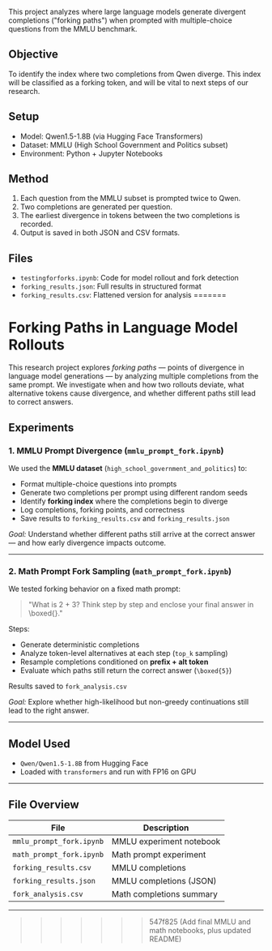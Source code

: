 


This project analyzes where large language models generate divergent completions ("forking paths") when prompted with multiple-choice questions from the MMLU benchmark.

## Objective

To identify the index where two completions from Qwen diverge. This index will be classified as a forking token, and will be vital to next steps of our research.

## Setup

- Model: Qwen1.5-1.8B (via Hugging Face Transformers)
- Dataset: MMLU (High School Government and Politics subset)
- Environment: Python + Jupyter Notebooks

## Method

1. Each question from the MMLU subset is prompted twice to Qwen.
2. Two completions are generated per question.
3. The earliest divergence in tokens between the two completions is recorded.
4. Output is saved in both JSON and CSV formats.

## Files

- `testingforforks.ipynb`: Code for model rollout and fork detection
- `forking_results.json`: Full results in structured format
- `forking_results.csv`: Flattened version for analysis
=======
# Forking Paths in Language Model Rollouts

This research project explores *forking paths* — points of divergence in language model generations — by analyzing multiple completions from the same prompt. We investigate when and how two rollouts deviate, what alternative tokens cause divergence, and whether different paths still lead to correct answers.

##  Experiments

### 1. MMLU Prompt Divergence (`mmlu_prompt_fork.ipynb`)
We used the **MMLU dataset** (`high_school_government_and_politics`) to:
- Format multiple-choice questions into prompts
- Generate two completions per prompt using different random seeds
- Identify **forking index** where the completions begin to diverge
- Log completions, forking points, and correctness
- Save results to `forking_results.csv` and `forking_results.json`

*Goal:* Understand whether different paths still arrive at the correct answer — and how early divergence impacts outcome.

---

### 2. Math Prompt Fork Sampling (`math_prompt_fork.ipynb`)
We tested forking behavior on a fixed math prompt:

> "What is 2 + 3? Think step by step and enclose your final answer in \boxed{}."

Steps:
- Generate deterministic completions
- Analyze token-level alternatives at each step (`top_k` sampling)
- Resample completions conditioned on **prefix + alt token**
- Evaluate which paths still return the correct answer (`\boxed{5}`)

Results saved to `fork_analysis.csv`

*Goal:* Explore whether high-likelihood but non-greedy continuations still lead to the right answer.

---

## Model Used
- `Qwen/Qwen1.5-1.8B` from Hugging Face
- Loaded with `transformers` and run with FP16 on GPU

---

## File Overview
| File | Description |
|------|-------------|
| `mmlu_prompt_fork.ipynb` | MMLU experiment notebook |
| `math_prompt_fork.ipynb` | Math prompt experiment |
| `forking_results.csv` | MMLU completions |
| `forking_results.json` | MMLU completions (JSON) |
| `fork_analysis.csv` | Math completions summary |

---


>>>>>>> 547f825 (Add final MMLU and math notebooks, plus updated README)
